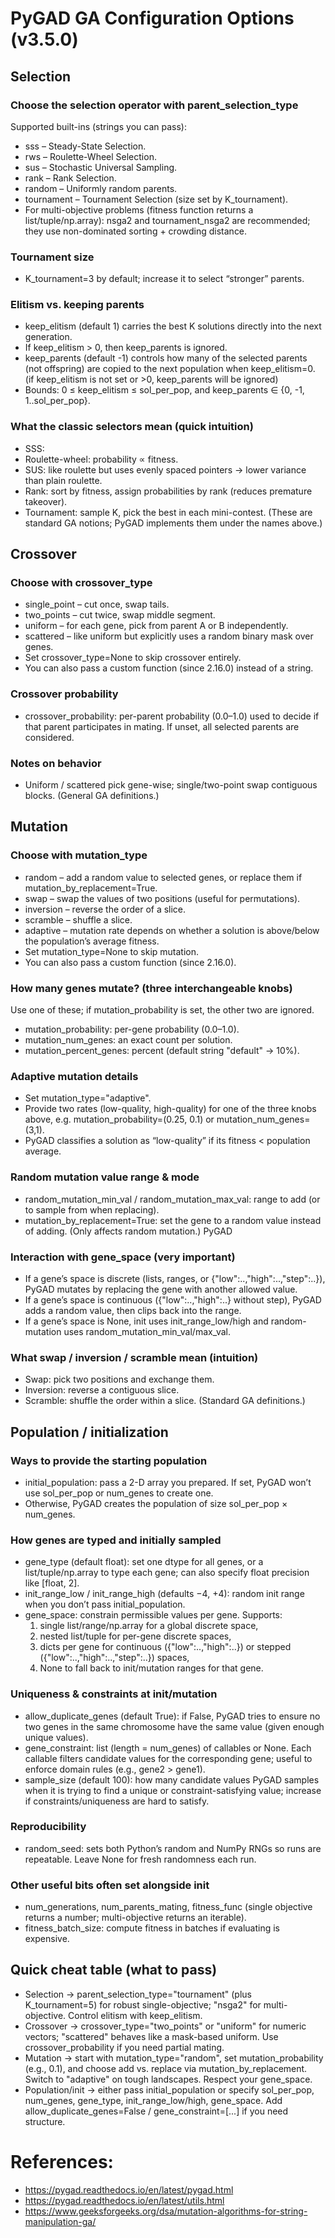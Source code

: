 # PyGAD GA Configuration Options (v3.5.0)

## Selection
### Choose the selection operator with parent_selection_type
Supported built-ins (strings you can pass):
* sss – Steady-State Selection.
* rws – Roulette-Wheel Selection.
* sus – Stochastic Universal Sampling.
* rank – Rank Selection.
* random – Uniformly random parents.
* tournament – Tournament Selection (size set by K_tournament).
* For multi-objective problems (fitness function returns a list/tuple/np.array): nsga2 and tournament_nsga2 are recommended; they use non-dominated sorting + crowding distance. 
### Tournament size
* K_tournament=3 by default; increase it to select “stronger” parents. 
### Elitism vs. keeping parents
* keep_elitism (default 1) carries the best K solutions directly into the next generation.
* If keep_elitism > 0, then keep_parents is ignored.
* keep_parents (default -1) controls how many of the selected parents (not offspring) are copied to the next population when keep_elitism=0. (if keep_elitism is not set or >0, keep_parents will be ignored)
* Bounds: 0 ≤ keep_elitism ≤ sol_per_pop, and keep_parents ∈ {0, -1, 1..sol_per_pop}. 
### What the classic selectors mean (quick intuition)
* SSS: 
* Roulette-wheel: probability ∝ fitness.
* SUS: like roulette but uses evenly spaced pointers → lower variance than plain roulette.
* Rank: sort by fitness, assign probabilities by rank (reduces premature takeover).
* Tournament: sample K, pick the best in each mini-contest.
(These are standard GA notions; PyGAD implements them under the names above.) 


## Crossover
### Choose with crossover_type
* single_point – cut once, swap tails.
* two_points – cut twice, swap middle segment.
* uniform – for each gene, pick from parent A or B independently.
* scattered – like uniform but explicitly uses a random binary mask over genes.
* Set crossover_type=None to skip crossover entirely.
* You can also pass a custom function (since 2.16.0) instead of a string. 
### Crossover probability
* crossover_probability: per-parent probability (0.0–1.0) used to decide if that parent participates in mating. If unset, all selected parents are considered. 
### Notes on behavior
* Uniform / scattered pick gene-wise; single/two-point swap contiguous blocks. (General GA definitions.) 

## Mutation
### Choose with mutation_type
* random – add a random value to selected genes, or replace them if mutation_by_replacement=True.
* swap – swap the values of two positions (useful for permutations).
* inversion – reverse the order of a slice.
* scramble – shuffle a slice.
* adaptive – mutation rate depends on whether a solution is above/below the population’s average fitness.
* Set mutation_type=None to skip mutation.
* You can also pass a custom function (since 2.16.0). 
### How many genes mutate? (three interchangeable knobs)
Use one of these; if mutation_probability is set, the other two are ignored.
* mutation_probability: per-gene probability (0.0–1.0).
* mutation_num_genes: an exact count per solution.
* mutation_percent_genes: percent (default string "default" → 10%). 
### Adaptive mutation details
* Set mutation_type="adaptive".
* Provide two rates (low-quality, high-quality) for one of the three knobs above, e.g. mutation_probability=(0.25, 0.1) or mutation_num_genes=(3,1).
* PyGAD classifies a solution as “low-quality” if its fitness < population average. 
### Random mutation value range & mode
* random_mutation_min_val / random_mutation_max_val: range to add (or to sample from when replacing).
* mutation_by_replacement=True: set the gene to a random value instead of adding. (Only affects random mutation.) 
PyGAD
### Interaction with gene_space (very important)
* If a gene’s space is discrete (lists, ranges, or {"low":..,"high":..,"step":..}), PyGAD mutates by replacing the gene with another allowed value.
* If a gene’s space is continuous ({"low":..,"high":..} without step), PyGAD adds a random value, then clips back into the range.
* If a gene’s space is None, init uses init_range_low/high and random-mutation uses random_mutation_min_val/max_val. 
### What swap / inversion / scramble mean (intuition)
* Swap: pick two positions and exchange them.
* Inversion: reverse a contiguous slice.
* Scramble: shuffle the order within a slice. (Standard GA definitions.) 


## Population / initialization
### Ways to provide the starting population
* initial_population: pass a 2-D array you prepared. If set, PyGAD won’t use sol_per_pop or num_genes to create one.
* Otherwise, PyGAD creates the population of size sol_per_pop × num_genes. 
### How genes are typed and initially sampled
* gene_type (default float): set one dtype for all genes, or a list/tuple/np.array to type each gene; can also specify float precision like [float, 2]. 
* init_range_low / init_range_high (defaults −4, +4): random init range when you don’t pass initial_population. 
* gene_space: constrain permissible values per gene. Supports:
    1. single list/range/np.array for a global discrete space,
    2. nested list/tuple for per-gene discrete spaces,
    3. dicts per gene for continuous ({"low":..,"high":..}) or stepped ({"low":..,"high":..,"step":..}) spaces,
    4. None to fall back to init/mutation ranges for that gene. 
### Uniqueness & constraints at init/mutation
* allow_duplicate_genes (default True): if False, PyGAD tries to ensure no two genes in the same chromosome have the same value (given enough unique values).
* gene_constraint: list (length = num_genes) of callables or None. Each callable filters candidate values for the corresponding gene; useful to enforce domain rules (e.g., gene2 > gene1).
* sample_size (default 100): how many candidate values PyGAD samples when it is trying to find a unique or constraint-satisfying value; increase if constraints/uniqueness are hard to satisfy. 
### Reproducibility
* random_seed: sets both Python’s random and NumPy RNGs so runs are repeatable. Leave None for fresh randomness each run. 
### Other useful bits often set alongside init
* num_generations, num_parents_mating, fitness_func (single objective returns a number; multi-objective returns an iterable).
* fitness_batch_size: compute fitness in batches if evaluating is expensive. 

## Quick cheat table (what to pass)
* Selection → parent_selection_type="tournament" (plus K_tournament=5) for robust single-objective; "nsga2" for multi-objective. Control elitism with keep_elitism. 
* Crossover → crossover_type="two_points" or "uniform" for numeric vectors; "scattered" behaves like a mask-based uniform. Use crossover_probability if you need partial mating. 
* Mutation → start with mutation_type="random", set mutation_probability (e.g., 0.1), and choose add vs. replace via mutation_by_replacement. Switch to "adaptive" on tough landscapes. Respect your gene_space. 
* Population/init → either pass initial_population or specify sol_per_pop, num_genes, gene_type, init_range_low/high, gene_space. Add allow_duplicate_genes=False / gene_constraint=[...] if you need structure. 


# References:
- https://pygad.readthedocs.io/en/latest/pygad.html
- https://pygad.readthedocs.io/en/latest/utils.html
- https://www.geeksforgeeks.org/dsa/mutation-algorithms-for-string-manipulation-ga/